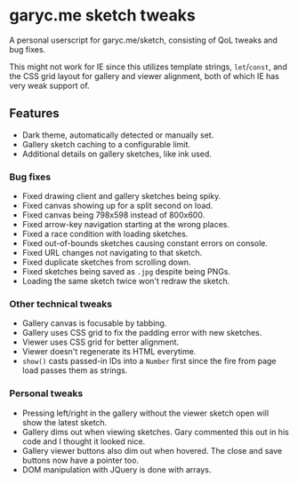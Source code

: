 
# garyc.me sketch tweaks

A personal userscript for garyc.me/sketch, consisting of QoL tweaks and bug fixes.

This might not work for IE since this utilizes template strings, `let`/`const`, and the CSS grid layout for gallery and viewer alignment, both of which IE has very weak support of.
<!-- just say ES6 -->

## Features

* Dark theme, automatically detected or manually set.
* Gallery sketch caching to a configurable limit.
* Additional details on gallery sketches, like ink used.

### Bug fixes

* Fixed drawing client and gallery sketches being spiky.
* Fixed canvas showing up for a split second on load.
* Fixed canvas being 798x598 instead of 800x600.
* Fixed arrow-key navigation starting at the wrong places.
* Fixed a race condition with loading sketches.
* Fixed out-of-bounds sketches causing constant errors on console.
* Fixed URL changes not navigating to that sketch.
* Fixed duplicate sketches from scrolling down.
* Fixed sketches being saved as `.jpg` despite being PNGs.
* Loading the same sketch twice won't redraw the sketch.

### Other technical tweaks

* Gallery canvas is focusable by tabbing.
* Gallery uses CSS grid to fix the padding error with new sketches.
* Viewer uses CSS grid for better alignment.
* Viewer doesn't regenerate its HTML everytime.
* `show()` casts passed-in IDs into a `Number` first since the fire from page load passes them as strings.

### Personal tweaks

* Pressing left/right in the gallery without the viewer sketch open will show the latest sketch.
* Gallery dims out when viewing sketches. Gary commented this out in his code and I thought it looked nice.
* Gallery viewer buttons also dim out when hovered. The close and save buttons now have a pointer too.
* DOM manipulation with JQuery is done with arrays.

<!-- todo: add license.txt, AGPL? -->
<!-- todo? add installation section -->
